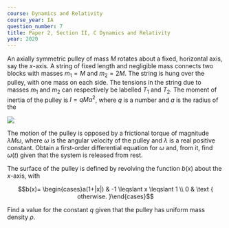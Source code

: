 ```yaml
---
course: Dynamics and Relativity
course_year: IA
question_number: 7
title: Paper 2, Section II, C Dynamics and Relativity
year: 2020
---
```




An axially symmetric pulley of mass $M$ rotates about a fixed, horizontal axis, say the $x$-axis. A string of fixed length and negligible mass connects two blocks with masses $m_{1}=M$ and $m_{2}=2 M$. The string is hung over the pulley, with one mass on each side. The tensions in the string due to masses $m_{1}$ and $m_{2}$ can respectively be labelled $T_{1}$ and $T_{2}$. The moment of inertia of the pulley is $I=q M a^{2}$, where $q$ is a number and $a$ is the radius of the

![](https://cdn.mathpix.com/cropped/2022_04_19_21664a9cf0fb4d21b850g-05.jpg?height=227&width=202&top_left_y=728&top_left_x=857)

The motion of the pulley is opposed by a frictional torque of magnitude $\lambda M \omega$, where $\omega$ is the angular velocity of the pulley and $\lambda$ is a real positive constant. Obtain a first-order differential equation for $\omega$ and, from it, find $\omega(t)$ given that the system is released from rest.

The surface of the pulley is defined by revolving the function $b(x)$ about the $x$-axis, with

$$b(x)= \begin{cases}a(1+|x|) & -1 \leqslant x \leqslant 1 \\ 0 & \text { otherwise. }\end{cases}$$

Find a value for the constant $q$ given that the pulley has uniform mass density $\rho$.